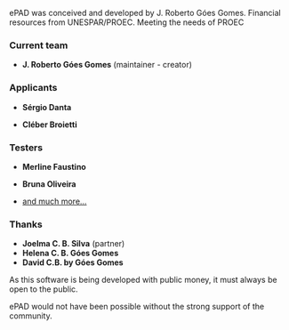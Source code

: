 ePAD was conceived and developed by J. Roberto Góes Gomes.
Financial resources from UNESPAR/PROEC.
Meeting the needs of PROEC

### Current team

* **J. Roberto Góes Gomes** (maintainer - creator)

### Applicants

* **Sérgio Danta**

* **Cléber Broietti**


### Testers

* **Merline Faustino**

* **Bruna Oliveira**


* [and much more...](https://github.com/JRGGRoberto/proecsisgp/graphs/contributors)

### Thanks

* **Joelma C. B. Silva** (partner)
* **Helena C. B. Góes Gomes**
* **David C.B. by Góes Gomes**

As this software is being developed with public money, it must always be open to the public.

ePAD would not have been possible without the strong support of the community.